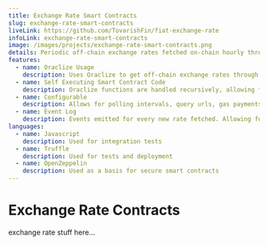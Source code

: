```yaml
---
title: Exchange Rate Smart Contracts
slug: exchange-rate-smart-contracts
liveLink: https://github.com/TovarishFin/fiat-exchange-rate
infoLink: exchange-rate-smart-contracts
image: /images/projects/exchange-rate-smart-contracts.png
details: Periodic off-chain exchange rates fetched on-chain hourly through Oraclize.
features:
  - name: Oraclize Usage
    description: Uses Oraclize to get off-chain exchange rates through API queries to cryptocompare.
  - name: Self Executing Smart Contract Code
    description: Oraclize functions are handled recursively, allowing for the owner to set and forget. Calls to update rates will be made automatically at the configured intervals and will keep running as long as the contract's ether balance is enough.
  - name: Configurable
    description: Allows for polling intervals, query urls, gas payments, to be configured. This allows for more long lived smart contracts preventing the need for redeployments if, for example an API goes down and is not longer valid.
  - name: Event Log
    description: Events emitted for every new rate fetched. Allowing for a cost effective log of previous rates.
languages:
  - name: Javascript
    description: Used for integration tests
  - name: Truffle
    description: Used for tests and deployment
  - name: OpenZeppelin
    description: Used as a basis for secure smart contracts
---
```


# Exchange Rate Contracts

exchange rate stuff here...